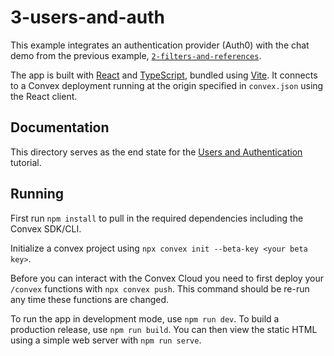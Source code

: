 # 3-users-and-auth

This example integrates an authentication provider (Auth0) with the chat demo
from the previous example,
[`2-filters-and-references`](https://github.com/get-convex/convex-demos/tree/main/2-filters-and-references).

The app is built with [React](https://reactjs.org/) and
[TypeScript](https://www.typescriptlang.org/), bundled using
[Vite](https://vitejs.dev/). It connects to a Convex deployment running at the
origin specified in `convex.json` using the React client.

## Documentation

This directory serves as the end state for the
[Users and Authentication](https://docs.convex.dev/getting-started/basics/users-and-authentication)
tutorial.

## Running

First run `npm install` to pull in the required dependencies including the
Convex SDK/CLI.

Initialize a convex project using `npx convex init --beta-key <your beta key>`.

Before you can interact with the Convex Cloud you need to first deploy your
`/convex` functions with `npx convex push`. This command should be re-run any
time these functions are changed.

To run the app in development mode, use `npm run dev`. To build a production
release, use `npm run build`. You can then view the static HTML using a simple
web server with `npm run serve`.
